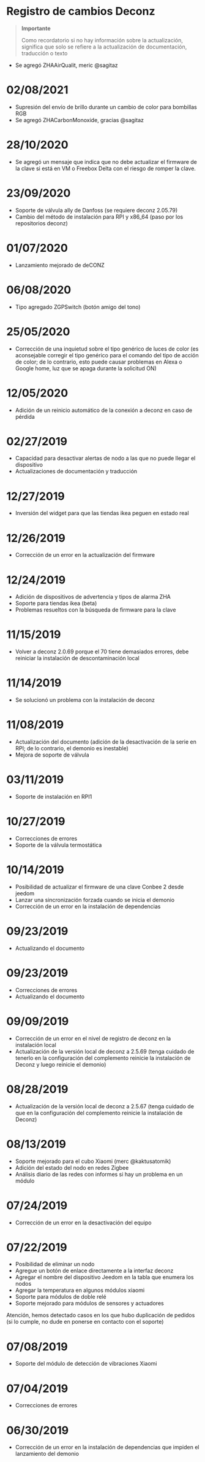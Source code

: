 # Registro de cambios Deconz

>**Importante**
>
>Como recordatorio si no hay información sobre la actualización, significa que solo se refiere a la actualización de documentación, traducción o texto


- Se agregó ZHAAirQualit, meric @sagitaz

# 02/08/2021

- Supresión del envío de brillo durante un cambio de color para bombillas RGB
- Se agregó ZHACarbonMonoxide, gracias @sagitaz

# 28/10/2020

- Se agregó un mensaje que indica que no debe actualizar el firmware de la clave si está en VM o Freebox Delta con el riesgo de romper la clave.

# 23/09/2020

- Soporte de válvula ally de Danfoss (se requiere deconz 2.05.79)
- Cambio del método de instalación para RPI y x86_64 (paso por los repositorios deconz)

# 01/07/2020

- Lanzamiento mejorado de deCONZ

# 06/08/2020

- Tipo agregado ZGPSwitch (botón amigo del tono)

# 25/05/2020

- Corrección de una inquietud sobre el tipo genérico de luces de color (es aconsejable corregir el tipo genérico para el comando del tipo de acción de color; de lo contrario, esto puede causar problemas en Alexa o Google home, luz que se apaga durante la solicitud ON)

# 12/05/2020

- Adición de un reinicio automático de la conexión a deconz en caso de pérdida

# 02/27/2019

- Capacidad para desactivar alertas de nodo a las que no puede llegar el dispositivo
- Actualizaciones de documentación y traducción

# 12/27/2019

- Inversión del widget para que las tiendas ikea peguen en estado real

# 12/26/2019

- Corrección de un error en la actualización del firmware

# 12/24/2019

- Adición de dispositivos de advertencia y tipos de alarma ZHA
- Soporte para tiendas ikea (beta)
- Problemas resueltos con la búsqueda de firmware para la clave

# 11/15/2019

- Volver a deconz 2.0.69 porque el 70 tiene demasiados errores, debe reiniciar la instalación de descontaminación local

# 11/14/2019

- Se solucionó un problema con la instalación de deconz

# 11/08/2019

- Actualización del documento (adición de la desactivación de la serie en RPI; de lo contrario, el demonio es inestable)
- Mejora de soporte de válvula

# 03/11/2019

- Soporte de instalación en RPI1

# 10/27/2019

- Correcciones de errores
- Soporte de la válvula termostática

# 10/14/2019

- Posibilidad de actualizar el firmware de una clave Conbee 2 desde jeedom
- Lanzar una sincronización forzada cuando se inicia el demonio
- Corrección de un error en la instalación de dependencias

# 09/23/2019

- Actualizando el documento

# 09/23/2019

- Correcciones de errores
- Actualizando el documento

# 09/09/2019

- Corrección de un error en el nivel de registro de deconz en la instalación local
- Actualización de la versión local de deconz a 2.5.69 (tenga cuidado de tenerlo en la configuración del complemento reinicie la instalación de Deconz y luego reinicie el demonio)

# 08/28/2019

- Actualización de la versión local de deconz a 2.5.67 (tenga cuidado de que en la configuración del complemento reinicie la instalación de Deconz)

# 08/13/2019

- Soporte mejorado para el cubo Xiaomi (merc @kaktusatomik)
- Adición del estado del nodo en redes Zigbee
- Análisis diario de las redes con informes si hay un problema en un módulo

# 07/24/2019

- Corrección de un error en la desactivación del equipo

# 07/22/2019

- Posibilidad de eliminar un nodo
- Agregue un botón de enlace directamente a la interfaz deconz
- Agregar el nombre del dispositivo Jeedom en la tabla que enumera los nodos
- Agregar la temperatura en algunos módulos xiaomi
- Soporte para módulos de doble relé
- Soporte mejorado para módulos de sensores y actuadores

Atención, hemos detectado casos en los que hubo duplicación de pedidos (si lo cumple, no dude en ponerse en contacto con el soporte)

# 07/08/2019

- Soporte del módulo de detección de vibraciones Xiaomi

# 07/04/2019

- Correcciones de errores

# 06/30/2019

- Corrección de un error en la instalación de dependencias que impiden el lanzamiento del demonio

